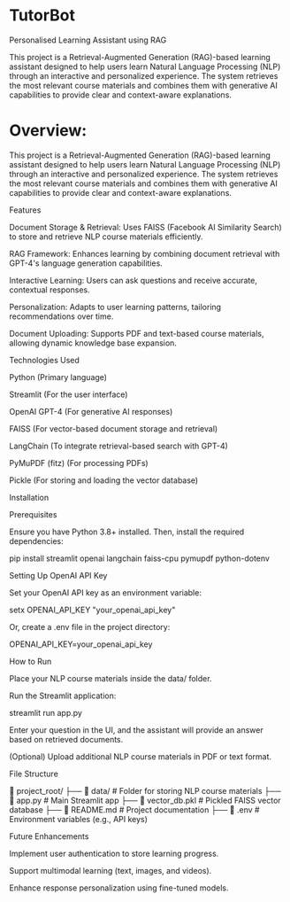 # TutorBot

 Personalised Learning Assistant using RAG

This project is a Retrieval-Augmented Generation (RAG)-based learning assistant designed to help users learn Natural Language Processing (NLP) through an interactive and personalized experience. The system retrieves the most relevant course materials and combines them with generative AI capabilities to provide clear and context-aware explanations.


# Overview:

This project is a Retrieval-Augmented Generation (RAG)-based learning assistant designed to help users learn Natural Language Processing (NLP) through an interactive and personalized experience. The system retrieves the most relevant course materials and combines them with generative AI capabilities to provide clear and context-aware explanations.

Features

Document Storage & Retrieval: Uses FAISS (Facebook AI Similarity Search) to store and retrieve NLP course materials efficiently.

RAG Framework: Enhances learning by combining document retrieval with GPT-4's language generation capabilities.

Interactive Learning: Users can ask questions and receive accurate, contextual responses.

Personalization: Adapts to user learning patterns, tailoring recommendations over time.

Document Uploading: Supports PDF and text-based course materials, allowing dynamic knowledge base expansion.

Technologies Used

Python (Primary language)

Streamlit (For the user interface)

OpenAI GPT-4 (For generative AI responses)

FAISS (For vector-based document storage and retrieval)

LangChain (To integrate retrieval-based search with GPT-4)

PyMuPDF (fitz) (For processing PDFs)

Pickle (For storing and loading the vector database)

Installation

Prerequisites

Ensure you have Python 3.8+ installed. Then, install the required dependencies:

pip install streamlit openai langchain faiss-cpu pymupdf python-dotenv

Setting Up OpenAI API Key

Set your OpenAI API key as an environment variable:

setx OPENAI_API_KEY "your_openai_api_key"

Or, create a .env file in the project directory:

OPENAI_API_KEY=your_openai_api_key

How to Run

Place your NLP course materials inside the data/ folder.

Run the Streamlit application:

streamlit run app.py

Enter your question in the UI, and the assistant will provide an answer based on retrieved documents.

(Optional) Upload additional NLP course materials in PDF or text format.

File Structure

📂 project_root/
├── 📂 data/                   # Folder for storing NLP course materials
├── 📜 app.py                  # Main Streamlit app
├── 📜 vector_db.pkl           # Pickled FAISS vector database
├── 📜 README.md               # Project documentation
├── 📜 .env                     # Environment variables (e.g., API keys)

Future Enhancements

Implement user authentication to store learning progress.

Support multimodal learning (text, images, and videos).

Enhance response personalization using fine-tuned models.
